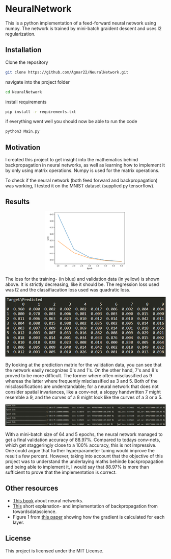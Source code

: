 # NeuralNetwork
This is a python implementation of a feed-forward neural network using numpy.
The network is trained by mini-batch graident descent and uses l2 regularization.

## Installation
Clone the repository
```bash
git clone https://github.com/Agnar22/NeuralNetwork.git
```

navigate into the project folder
```bash
cd NeuralNetwork
```

install requirements
```bash
pip install -r requirements.txt
```

if everything went well you should now be able to run the code
```bash
python3 Main.py
```

## Motivation
I created this project to get insight into the mathematics behind backpropagation in neural networks, 
as well as learning how to implement it by only using matrix operations. Numpy is used for the matrix operations.

To check if the neural network (both feed forward and backpropagation) was working, I tested it on the MNIST dataset (supplied py tensorflow).

## Results

<p align='center'>
<img width="50%" src="https://github.com/Agnar22/NeuralNetwork/blob/master/README_images/graph.PNG">
</p>
The loss for the training- (in blue) and validation data (in yellow) is shown above. It is strictly decreasing, like it should be. The regression loss used was l2 and the classifiacation loss used was quadratic loss.

<p align='center'>
<img src="https://github.com/Agnar22/NeuralNetwork/blob/master/README_images/predictions.PNG">
</p>
By looking at the prediction matrix for the validation data, you can see that the network easily recognizes 0's and 1's. On the other hand, 7's and 8's proved to be more difficult. The former where often misclassified as 9 whereas the latter where frequently misclassified as 3 and 5. Both of the misclassifications are understandable; for a neural network that does not consider spatial invariances, like a conv-net, a sloppy handwritten 7 might resemble a 9, and the curves of a 8 might look like the curves of a 3 or a 5.


<p align='center'>
<img src="https://github.com/Agnar22/NeuralNetwork/blob/master/README_images/statistics.PNG">
</p>
With a mini-batch size of 64 and 5 epochs, the neural network managed to get a final validation accuracy of 88.97%.
Compared to todays conv-nets, which get staggeringly close to a 100% accuracy, this is not impressive. One could argue that further hyperparameter tuning would improve the result a few percent. However, taking into account that the objective of this project was to understand the underlaying maths behinde backpropagation and being able to implement it, I would say that 88.97% is more than sufficient to prove that the implementation is correct.


## Other resources
* [This book](http://neuralnetworksanddeeplearning.com/index.html "Neural networks and deep learning") about neural networks.
* [This](https://towardsdatascience.com/a-step-by-step-implementation-of-gradient-descent-and-backpropagation-d58bda486110 "A step by step implementation of gradient descent and backpropagation") short explanation- and implementation of backpropagation from towardsdatascience.
* Figure 1 from [this paper](https://www.researchgate.net/publication/277411157_Deep_Learning/link/55e0cdf908ae2fac471ccf0f/download "Deep learning paper by Yann LeCun et al.") showing how the gradient is calculated for each layer.

## License
This project is licensed under the MIT License.